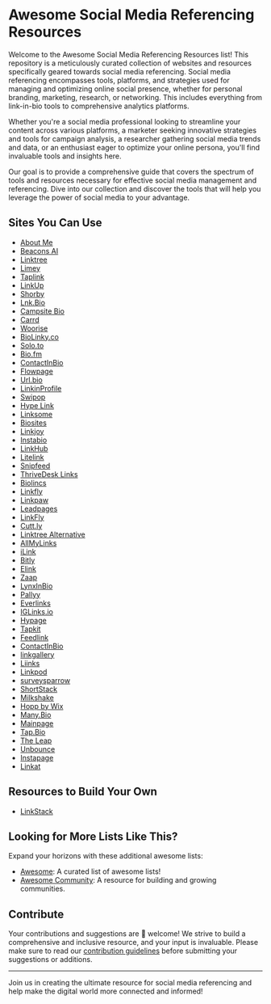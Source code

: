 # Awesome Social Media Referencing Resources

Welcome to the Awesome Social Media Referencing Resources list! This repository is a meticulously curated collection of websites and resources specifically geared towards social media referencing. Social media referencing encompasses tools, platforms, and strategies used for managing and optimizing online social presence, whether for personal branding, marketing, research, or networking. This includes everything from link-in-bio tools to comprehensive analytics platforms.

Whether you're a social media professional looking to streamline your content across various platforms, a marketer seeking innovative strategies and tools for campaign analysis, a researcher gathering social media trends and data, or an enthusiast eager to optimize your online persona, you'll find invaluable tools and insights here.

Our goal is to provide a comprehensive guide that covers the spectrum of tools and resources necessary for effective social media management and referencing. Dive into our collection and discover the tools that will help you leverage the power of social media to your advantage.


## Sites You Can Use
- [About Me](https://about.me)
- [Beacons AI](https://beacons.ai/fitehal)
- [Linktree](https://linktr.ee/)
- [Limey](https://limey.io/)
- [Taplink](https://taplink.at)
- [LinkUp](https://linkup.page/)
- [Shorby](https://dash.shor.by/smartpage)
- [Lnk.Bio](https://lnk.bio/signup)
- [Campsite Bio](https://app.campsite.bio/create-account)
- [Carrd](https://carrd.co/build)
- [Woorise](https://woorise.com/templates)
- [BioLinky.co](https://biolinky.co/)
- [Solo.to](https://solo.to/)
- [Bio.fm](https://bio.fm/)
- [ContactInBio](https://www.contactinbio.com/)
- [Flowpage](https://www.flowcode.com/page)
- [Url.bio](https://url.bio/)
- [LinkinProfile](https://linkinprofile.com/)
- [Swipop](https://www.toolbase.io/swipop)
- [Hype Link](https://hyp.link/)
- [Linksome](https://linksome.me/s/)
- [Biosites](https://biosites.com/)
- [Linkjoy](https://linkjoy.io/)
- [Instabio](https://instabio.cc/en)
- [LinkHub](https://linkhub.online/)
- [Litelink](https://litelink.at/)
- [Snipfeed](https://snipfeed.co/)
- [ThriveDesk Links](https://www.thrivedesk.com/)
- [Biolincs](https://biolinc.me/)
- [Linkfly](https://linkfly.to/en)
- [Linkpaw](https://linkpaw.com/)
- [Leadpages](https://www.leadpages.com/)
- [LinkFly](https://linkfly.to)
- [Cutt.ly](https://cutt.ly/)
- [Linktree Alternative](https://linktreealternative.com/)
- [AllMyLinks](https://allmylinks.com/)
- [iLink](https://il.ink/)
- [Bitly](https://bitly.com/)
- [Elink](https://elink.io/)
- [Zaap](https://www.zaap.ai/)
- [LynxInBio](https://www.lynxinbio.com/)
- [Pallyy](https://pallyy.com/)
- [Everlinks](https://everlink.tools/)
- [IGLinks.io](https://www.iglinks.io/)
- [Hypage](https://hypage.com/)
- [Tapkit](https://tapkit.com/)
- [Feedlink](https://feed.link/)
- [ContactInBio](https://www.contactinbio.com/)
- [linkgallery](https://rebrandly.com/linkgallery)
- [Liinks](https://www.liinks.co/)
- [Linkpod](https://linkpod.co/)
- [surveysparrow](https://surveysparrow.com/)
- [ShortStack](https://www.shortstack.com/)
- [Milkshake](https://milkshake.app/)
- [Hopp by Wix](https://www.hopp.co/)
- [Many.Bio](https://many.bio/)
- [Mainpage](https://mainpage.me/)
- [Tap.Bio](https://tap.bio/)
- [The Leap](https://www.theleap.co/)
- [Unbounce](https://unbounce.com/)
- [Instapage](https://instapage.com/)
- [Linkat](https://linkat.bio/)



## Resources to Build Your Own
- [LinkStack](https://github.com/LinkStackOrg/LinkStack)

## Looking for More Lists Like This?

Expand your horizons with these additional awesome lists:

- [Awesome](https://github.com/sindresorhus/awesome): A curated list of awesome lists!
- [Awesome Community](https://github.com/peterkokot/awesome-community): A resource for building and growing communities.

## Contribute

Your contributions and suggestions are 💖 welcome! We strive to build a comprehensive and inclusive resource, and your input is invaluable. Please make sure to read our [contribution guidelines](https://github.com/deshabhishek007/awesome-social-media-referencing-resources/blob/main/CONTRIBUTING.md) before submitting your suggestions or additions.

---

Join us in creating the ultimate resource for social media referencing and help make the digital world more connected and informed!



